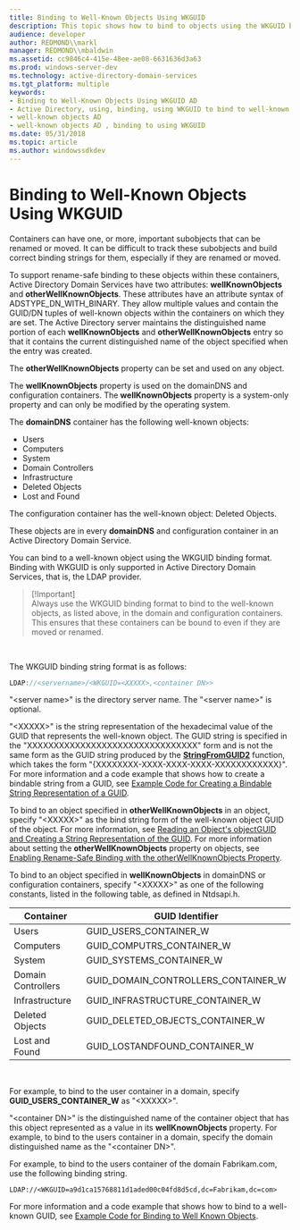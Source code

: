 ```yaml
---
title: Binding to Well-Known Objects Using WKGUID
description: This topic shows how to bind to objects using the WKGUID binding string.
audience: developer
author: REDMOND\\markl
manager: REDMOND\\mbaldwin
ms.assetid: cc9846c4-415e-48ee-ae08-6631636d3a63
ms.prod: windows-server-dev
ms.technology: active-directory-domain-services
ms.tgt_platform: multiple
keywords:
- Binding to Well-Known Objects Using WKGUID AD
- Active Directory, using, binding, using WKGUID to bind to well-known objects
- well-known objects AD
- well-known objects AD , binding to using WKGUID
ms.date: 05/31/2018
ms.topic: article
ms.author: windowssdkdev
---
```


# Binding to Well-Known Objects Using WKGUID

Containers can have one, or more, important subobjects that can be renamed or moved. It can be difficult to track these subobjects and build correct binding strings for them, especially if they are renamed or moved.

To support rename-safe binding to these objects within these containers, Active Directory Domain Services have two attributes: **wellKnownObjects** and **otherWellKnownObjects**. These attributes have an attribute syntax of ADSTYPE\_DN\_WITH\_BINARY. They allow multiple values and contain the GUID/DN tuples of well-known objects within the containers on which they are set. The Active Directory server maintains the distinguished name portion of each **wellKnownObjects** and **otherWellKnownObjects** entry so that it contains the current distinguished name of the object specified when the entry was created.

The **otherWellKnownObjects** property can be set and used on any object.

The **wellKnownObjects** property is used on the domainDNS and configuration containers. The **wellKnownObjects** property is a system-only property and can only be modified by the operating system.

The **domainDNS** container has the following well-known objects:

-   Users
-   Computers
-   System
-   Domain Controllers
-   Infrastructure
-   Deleted Objects
-   Lost and Found

The configuration container has the well-known object: Deleted Objects.

These objects are in every **domainDNS** and configuration container in an Active Directory Domain Service.

You can bind to a well-known object using the WKGUID binding format. Binding with WKGUID is only supported in Active Directory Domain Services, that is, the LDAP provider.

> \[!Important\]  
> Always use the WKGUID binding format to bind to the well-known objects, as listed above, in the domain and configuration containers. This ensures that these containers can be bound to even if they are moved or renamed.

 

The WKGUID binding string format is as follows:


```C++
LDAP://<servername>/<WKGUID=<XXXXX>,<container DN>>
```



"&lt;server name&gt;" is the directory server name. The "&lt;server name&gt;" is optional.

"&lt;XXXXX&gt;" is the string representation of the hexadecimal value of the GUID that represents the well-known object. The GUID string is specified in the "XXXXXXXXXXXXXXXXXXXXXXXXXXXXXXXX" form and is not the same form as the GUID string produced by the [**StringFromGUID2**](_com_stringfromguid2) function, which takes the form "{XXXXXXXX-XXXX-XXXX-XXXX-XXXXXXXXXXXX}". For more information and a code example that shows how to create a bindable string from a GUID, see [Example Code for Creating a Bindable String Representation of a GUID](example-code-for-creating-a-bindable-string-representation-of-a-guid.md).

To bind to an object specified in **otherWellKnownObjects** in an object, specify "&lt;XXXXX&gt;" as the bind string form of the well-known object GUID of the object. For more information, see [Reading an Object's objectGUID and Creating a String Representation of the GUID](reading-an-objectampaposs-objectguid-and-creating-a-string-representation-of-the-guid.md). For more information about setting the **otherWellKnownObjects** property on objects, see [Enabling Rename-Safe Binding with the otherWellKnownObjects Property](enabling-rename-safe-binding-with-the-otherwellknownobjects-property.md).

To bind to an object specified in **wellKnownObjects** in domainDNS or configuration containers, specify "&lt;XXXXX&gt;" as one of the following constants, listed in the following table, as defined in Ntdsapi.h.



| Container          | GUID Identifier                         |
|--------------------|-----------------------------------------|
| Users              | GUID\_USERS\_CONTAINER\_W               |
| Computers          | GUID\_COMPUTRS\_CONTAINER\_W            |
| System             | GUID\_SYSTEMS\_CONTAINER\_W             |
| Domain Controllers | GUID\_DOMAIN\_CONTROLLERS\_CONTAINER\_W |
| Infrastructure     | GUID\_INFRASTRUCTURE\_CONTAINER\_W      |
| Deleted Objects    | GUID\_DELETED\_OBJECTS\_CONTAINER\_W    |
| Lost and Found     | GUID\_LOSTANDFOUND\_CONTAINER\_W        |



 

For example, to bind to the user container in a domain, specify **GUID\_USERS\_CONTAINER\_W** as "&lt;XXXXX&gt;".

"&lt;container DN&gt;" is the distinguished name of the container object that has this object represented as a value in its **wellKnownObjects** property. For example, to bind to the users container in a domain, specify the domain distinguished name as the "&lt;container DN&gt;".

For example, to bind to the users container of the domain Fabrikam.com, use the following binding string.

``` syntax
LDAP://<WKGUID=a9d1ca15768811d1aded00c04fd8d5cd,dc=Fabrikam,dc=com>
```

For more information and a code example that shows how to bind to a well-known GUID, see [Example Code for Binding to Well Known Objects](example-code-for-binding-to-well-known-objects.md).

 

 




